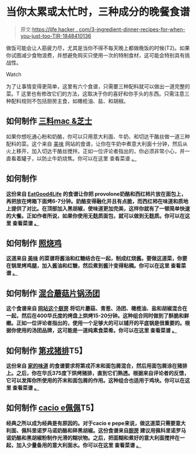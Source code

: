 # 当你太累或太忙时，三种成分的晚餐食谱

> 原文:[https://life hacker . com/3-ingredient-dinner-recipes-for-when-you-just-too-TIR-1848410136](https://lifehacker.com/3-ingredient-dinner-recipes-for-when-youre-just-too-tir-1848410136)

做饭可能会让人筋疲力尽，尤其是当你不得不每天晚上都做晚饭的时候(T2)。如果你试图减少食物浪费，并想避免购买只使用一次的特制食材，这可能会特别具有挑战性。

Watch

为了让事情变得更简单，这里有六个食谱，只需要三种配料就可以做出一道完整的菜。T 这里也有修改它们的方法，这取决于你的喜好和你手头的东西。只需注意三种配料规则不包括厨房主食，如橄榄油、盐、和胡椒。

## 如何制作 [**三料mac &芝士**](https://tasty.co/recipe/3-ingredient-mac-cheese)

如果你想吃通心粉和奶酪，你可以只用意大利面、牛奶、和切达干酪丝做一道三种配料的菜。这个来自 [美味](https://tasty.co/) 网站的食谱，让你在牛奶中煮意大利面十分钟，然后从火上移开，加入切达干酪丝搅拌。正如一位评论者指出的，你必须非常小心，并一直看着罐子，以防止牛奶烧焦。你可以在这里 查看菜谱 [。](https://tasty.co/recipe/3-ingredient-mac-cheese)

## 如何制作[](https://www.eatgood4life.com/super-easy-tomato-cheese-toasts/)

**这份来自 [EatGood4Life](https://www.eatgood4life.com/) 的食谱让你把 provolone奶酪和西红柿片放在面包上，再把放在烤箱下面烤6-7分钟。奶酪变得融化并且有点脆，而西红柿在味道和质地上提供了对比。在顶部加入黑胡椒，使味道更加完美，这样你就有了一顿简单快速的大餐。正如作者所说，如果你使用无麸质面包，就可以做到无麸质。你可以在这里 查看菜谱 [。](https://www.eatgood4life.com/super-easy-tomato-cheese-toasts/)**

## **如何制作 [**照烧鸡**](https://tasty.co/recipe/3-ingredient-teriyaki-chicken)**

**这道来自 [美味](https://tasty.co/) 的菜谱将酱油和红糖结合在一起，制成红烧酱。要做这道菜，你要在锅里烤鸡腿，加入酱油和红糖，然后煮到酱汁变得粘稠。你可以在这里 查看菜谱 [。](https://tasty.co/recipe/3-ingredient-teriyaki-chicken)**

## **如何制作 [**混合蘑菇片锅汤团**](https://www.thekitchn.com/mushroom-sheet-pan-gnocchi-22997409)**

**这个食谱来自 [网站这个厨房](https://www.thekitchn.com/) 将切片蘑菇、青葱、汤团、橄榄油、盐和胡椒混合在一起，然后在400华氏度的烤盘上烘烤15-20分钟。这种组合同时做到了酥脆和鲜嫩。正如一位评论者指出的，使用一个足够大的可以铺开的平底锅是很重要的。根据你使用的汤团品牌，这可能是一道纯素食菜肴。你可以在这里 查看菜谱 [。](https://www.thekitchn.com/mushroom-sheet-pan-gnocchi-22997409)**

## **如何制作 [**第戎猪排**](https://www.tasteofhome.com/recipes/dijon-pork-chops/)T5】**

**这份来自 [家的味道](https://www.tasteofhome.com/) 的食谱要求将第戎芥末和面包屑混合，然后用面包屑涂在猪排上。之后，你在华氏375度下烘烤猪排，直到它们熟透。根据来自评论者的反馈，它可以发挥你所使用的芥末和面包屑的作用。这种组合也适用于鸡块。你可以在这里 查看菜谱 [。](https://www.tasteofhome.com/recipes/dijon-pork-chops/)**

## **如何制作 [**cacio e佩佩**](https://www.thekitchn.com/cacio-e-pepe-2-22994320)T5】**

**经典之所以成为经典是有原因的。对于cacio e pepe来说，做这道菜只需要意大利面、佩科里诺罗马诺奶酪和碎黑胡椒。这份食谱来自[厨房](https://www.thekitchn.com/) 建议用佩科里诺罗马诺奶酪和黑胡椒粉制作光滑的糊状物。之后，把面糊和煮好的意大利面搅拌在一起，加入少量备用的意大利面水。你可以在这里 查看菜谱 [。](https://www.thekitchn.com/cacio-e-pepe-2-22994320)**
